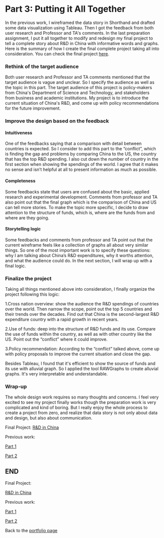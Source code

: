 # Part 3: Putting it All Together
In the previous work, I wireframed the data story in Shorthand and drafted some data visualization using Tableau. Then I got the feedback from both user research and Professor and TA's comments. In the last preparation assignment, I put it all together to modify and redesign my final project to tell a complete story about R&D in China with informative words and graphs. Here is the summary of how I create the final complete project taking all into consideration. You can check the final project [here](https://carnegiemellon.shorthandstories.com/r-d-in-china-now-and-future/index.html).

### Rethink of the target audience
Both user research and Professor and TA comments mentioned that the target audience is vague and unclear. So I specify the audience as well as the topic in this part. The target audience of this project is policy-makers from China's Department of Science and Technology, and stakeholders from business and academic institutions. My project is to introduce the current situation of China's R&D, and come up with policy recommendations for the future improvement.

### Improve the design based on the feedback
#### Intuitiveness
One of the feedbacks saying that a comparison with detail between countries is expected. So I consider to add this part to the “conflict”, which is finding the gap and problems by comparing China to the US, the country that has the top R&D spending. 
I also cut down the number of country in the first section when showing the spendings of the world. I agree that it makes no sense and isn’t helpful at all to present information as much as possible. 

#### Completeness
Some feedbacks state that users are confused about the basic, applied research and experimental development. Comments from professor and TA also point out that the final graph which is the comparison of China and US can tell more stories. To make the topic more specific, I decide to draw attention to the structure of funds, which is, where are the funds from and where are they going. 

#### Storytelling logic
Some feedbacks and comments from professor and TA point out that the current wireframe feels like a collection of graphs all about very similar things. So one of the most important work is to specify these questions: why I am talking about China’s R&D expenditures, why it worths attention, and what the audience could do. In the next section, I will wrap up with a final logic.  

### Finalize the project
Taking all things mentioned above into consideration, I finally organize the project following this logic: 

1.Cross nation overview: show the audience the R&D spendings of countries over the world. Then narrow the scope, point out the top 5 countries and their trends over the decades. Find out that China is the second-largest R&D expenditure country with a rapid growth in recent years.

2.Use of funds: deep into the structure of R&D funds and its use. Compare the use of funds within the country, as well as with other country like the US. Point out the “conflict” where it could improve. 

3.Policy recommendation: According to the “conflict” talked above, come up with policy proposals to improve the current situation and close the gap. 

Besides Tableau, I found that it's efficient to show the source of funds and its use with alluvial graph. So I applied the tool RAWGraphs to create alluvial graphs. It's very interpretable and understandable. 

### Wrap-up
The whole design work requires so many thoughts and concerns. I feel very excited to see my project finally works though the preparation work is very complicated and kind of boring. But I really enjoy the whole process to create a project from zero, and realize that data story is not only about data and design, but also about communication. 

Final Project:
[R&D in China](https://carnegiemellon.shorthandstories.com/r-d-in-china-now-and-future/index.html)

Previous work: 

[Part 1](project_part1_yueding.md)

[Part 2](final_part2.md)

## END
Final Project:

[R&D in China](https://carnegiemellon.shorthandstories.com/r-d-in-china-now-and-future/index.html)

Previous work: 

[Part 1](project_part1_yueding.md)

[Part 2](final_part2.md)

Back to the [portfolio page](README.md)


